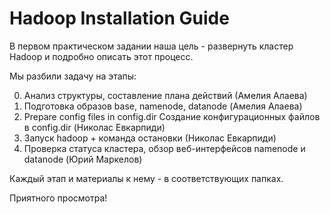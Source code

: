 # Hadoop Installation Guide

В первом практическом задании наша цель - развернуть кластер Hadoop и подробно описать этот процесс.

Мы разбили задачу на этапы:

0. Анализ структуры, составление плана действий (Амелия Алаева)
1. Подготовка образов base, namenode, datanode (Амелия Алаева)
2. Prepare config files in config.dir Создание конфигурационных файлов в config.dir (Николас Евкарпиди)
3. Запуск hadoop + команда остановки (Николас Евкарпиди)
4. Проверка статуса кластера, обзор веб-интерфейсов namenode и datanode (Юрий Маркелов)


Каждый этап и материалы к нему - в соответствующих папках.

Приятного просмотра!
